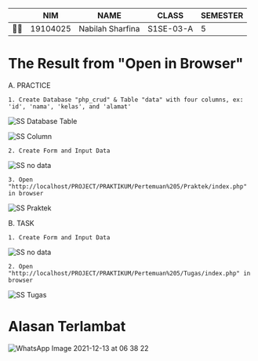 |  | NIM | NAME | CLASS | SEMESTER |
| - | - | - | - | - |
| 👩‍🎓 | 19104025 | Nabilah Sharfina | S1SE-03-A | 5 |

# The Result from "Open in Browser"
A. PRACTICE

    1. Create Database "php_crud" & Table "data" with four columns, ex: 'id', 'nama', 'kelas', and 'alamat'
![SS Database   Table](https://user-images.githubusercontent.com/58089002/146683046-1dd6dd4f-eff3-46dc-a9b0-77ecf241c9d5.png)

![SS Column](https://user-images.githubusercontent.com/58089002/146683039-0a162ad8-d4eb-45ed-a9be-b4f5c388512e.png)

    2. Create Form and Input Data
![SS no data](https://user-images.githubusercontent.com/58089002/146683032-b0d8aae2-5041-4099-8090-cd9e0f5ebcf0.png)

    3. Open "http://localhost/PROJECT/PRAKTIKUM/Pertemuan%205/Praktek/index.php" in browser
![SS Praktek](https://user-images.githubusercontent.com/58089002/146683269-d3a0af0e-bfd1-4e29-ac96-cdcd3e7ec2dd.png)

B. TASK

    1. Create Form and Input Data
![SS no data](https://user-images.githubusercontent.com/58089002/146683032-b0d8aae2-5041-4099-8090-cd9e0f5ebcf0.png)

    2. Open "http://localhost/PROJECT/PRAKTIKUM/Pertemuan%205/Tugas/index.php" in browser
![SS Tugas](https://user-images.githubusercontent.com/58089002/146683297-63388259-c462-42c8-b465-ef777cad9cab.png)

# Alasan Terlambat
![WhatsApp Image 2021-12-13 at 06 38 22](https://user-images.githubusercontent.com/58089002/146683423-f76421d5-8efa-4bec-baef-8037ee1e5ab3.jpeg)
